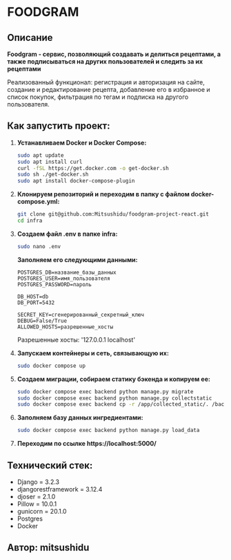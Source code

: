 # FOODGRAM

## Описание
**Foodgram - сервис, позволяющий создавать и делиться рецептами, а также подписываться на других пользователей и следить за их рецептами**

Реализованный функционал: регистрация и авторизация на сайте, создание и редактирование рецепта, добавление его в избранное и список покупок, фильтрация по тегам и подписка на другого пользователя.

## Как запустить проект:
1. **Устанавливаем Docker и Docker Compose:**
    ```bash
    sudo apt update
    sudo apt install curl
    curl -fSL https://get.docker.com -o get-docker.sh
    sudo sh ./get-docker.sh
    sudo apt install docker-compose-plugin 
    ```

2. **Клонируем репозиторий и переходим в папку с файлом docker-compose.yml:**
    ```bash
    git clone git@github.com:Mitsushidu/foodgram-project-react.git
    cd infra
    ```

3. **Создаем файл .env в папке infra:**
    ```bash
    sudo nano .env
    ```
    **Заполняем его следующими данными:**
    ```
    POSTGRES_DB=название_базы_данных
    POSTGRES_USER=имя_пользователя
    POSTGRES_PASSWORD=пароль

    DB_HOST=db
    DB_PORT=5432

    SECRET_KEY=сгенерированный_секретный_ключ
    DEBUG=False/True
    ALLOWED_HOSTS=разрешенные_хосты 
    ```
    Разрешенные хосты: '127.0.0.1 localhost'

4. **Запускаем контейнеры и сеть, связывающую их:**
    ```bash
    sudo docker compose up
    ```

5. **Создаем миграции, собираем статику бэкенда и копируем ее:**
    ```bash
    sudo docker compose exec backend python manage.py migrate
    sudo docker compose exec backend python manage.py collectstatic
    sudo docker compose exec backend cp -r /app/collected_static/. /backend_static/static/
    ```

6. **Заполняем базу данных ингредиентами:**
    ```bash
    sudo docker compose exec backend python manage.py load_data
    ```

7. **Переходим по ссылке https://localhost:5000/**



## Технический стек:
* Django = 3.2.3
* djangorestframework = 3.12.4
* djoser = 2.1.0
* Pillow = 10.0.1
* gunicorn = 20.1.0
* Postgres
* Docker


## Автор: mitsushidu

